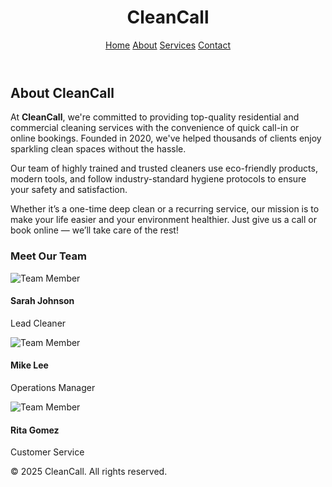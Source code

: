 <!DOCTYPE html>
<html lang="en">
<head>
  <meta charset="UTF-8" />
  <meta name="viewport" content="width=device-width, initial-scale=1.0" />
  <title>About Us | Fresh Home</title>
  <script src="https://cdn.tailwindcss.com"></script>
</head>
<body class="bg-gray-50 text-gray-800 font-sans">

  <!-- Header -->
  <header class="bg-skyblue shadow-md">
    <div class="max-w-7xl mx-auto px-4 py-6 flex justify-between items-center">
      <h1 class="text-2xl font-bold text-blue-600">CleanCall</h1>
      <nav class="space-x-4">
        <a href="index.html" class="text-gray-600 hover:text-blue-600">Home</a>
        <a href="about.html" class="text-blue-600 font-semibold">About</a>
        <a href="services.html" class="text-gray-600 hover:text-blue-600">Services</a>
        <a href="contact.html" class="text-gray-600 hover:text-blue-600">Contact</a>
      </nav>
    </div>
  </header>

  <!-- About Section -->
  <section class="max-w-5xl mx-auto px-4 py-16">
    <h2 class="text-3xl font-bold text-center mb-8">About CleanCall</h2>
    <p class="text-lg leading-relaxed text-gray-700 mb-6">
      At <strong>CleanCall</strong>, we're committed to providing top-quality residential and commercial cleaning services with the convenience of quick call-in or online bookings. Founded in 2020, we've helped thousands of clients enjoy sparkling clean spaces without the hassle.
    </p>
    <p class="text-lg leading-relaxed text-gray-700 mb-6">
      Our team of highly trained and trusted cleaners use eco-friendly products, modern tools, and follow industry-standard hygiene protocols to ensure your safety and satisfaction.
    </p>
    <p class="text-lg leading-relaxed text-gray-700">
      Whether it’s a one-time deep clean or a recurring service, our mission is to make your life easier and your environment healthier. Just give us a call or book online — we’ll take care of the rest!
    </p>
  </section>

  <!-- Team Section (Optional) -->
  <section class="bg-white py-16">
    <div class="max-w-5xl mx-auto px-4">
      <h3 class="text-2xl font-semibold text-center mb-8">Meet Our Team</h3>
      <div class="grid grid-cols-1 sm:grid-cols-2 md:grid-cols-3 gap-8">
        <div class="text-center">
          <img src="team1.jpg" alt="Team Member" class="w-24 h-24 mx-auto rounded-full mb-4" />
          <h4 class="font-bold">Sarah Johnson</h4>
          <p class="text-sm text-gray-500">Lead Cleaner</p>
        </div>
        <div class="text-center">
          <img src="team2.jpg" alt="Team Member" class="w-24 h-24 mx-auto rounded-full mb-4" />
          <h4 class="font-bold">Mike Lee</h4>
          <p class="text-sm text-gray-500">Operations Manager</p>
        </div>
        <div class="text-center">
          <img src="team3.jpg" alt="Team Member" class="w-24 h-24 mx-auto rounded-full mb-4" />
          <h4 class="font-bold">Rita Gomez</h4>
          <p class="text-sm text-gray-500">Customer Service</p>
        </div>
      </div>
    </div>
  </section>

  <!-- Footer -->
  <footer class="bg-gray-100 py-6 mt-12 text-center text-sm text-gray-500">
    © 2025 CleanCall. All rights reserved.
  </footer>

</body>
</html>
